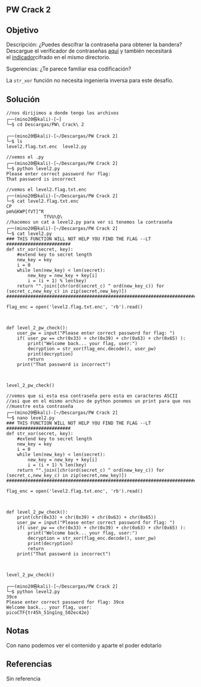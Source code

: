 ## PW Crack 2

## Objetivo 
Descripción:
¿Puedes descifrar la contraseña para obtener la bandera?
Descargue el verificador de contraseñas [aquí](https://artifacts.picoctf.net/c/18/level2.py) y también necesitará el [indicador](https://artifacts.picoctf.net/c/18/level2.flag.txt.enc)cifrado en el mismo directorio.

Sugerencias:
¿Te parece familiar esa codificación?

La `str_xor` función no necesita ingeniería inversa para este desafío.

## Solución 
``` shell
//nos dirijimos a donde tengo los archivos
┌──(mino20㉿kali)-[~]
└─$ cd Descargas/PW\ Crack\ 2
                                                  
┌──(mino20㉿kali)-[~/Descargas/PW Crack 2]
└─$ ls
level2.flag.txt.enc  level2.py
                                                  
//vemos el .py
┌──(mino20㉿kali)-[~/Descargas/PW Crack 2]
└─$ python level2.py 
Please enter correct password for flag: 
That password is incorrect
                                                  
//vemos el level2.flag.txt.enc 
┌──(mino20㉿kali)-[~/Descargas/PW Crack 2]
└─$ cat level2.flag.txt.enc  
CP
pm%GKWP[fVT]^R
              TfVU\Q\                                                  
//hacemos un cat a level2.py para ver si tenemos la contraseña 
┌──(mino20㉿kali)-[~/Descargas/PW Crack 2]
└─$ cat level2.py          
### THIS FUNCTION WILL NOT HELP YOU FIND THE FLAG --LT ########################
def str_xor(secret, key):
    #extend key to secret length
    new_key = key
    i = 0
    while len(new_key) < len(secret):
        new_key = new_key + key[i]
        i = (i + 1) % len(key)        
    return "".join([chr(ord(secret_c) ^ ord(new_key_c)) for (secret_c,new_key_c) in zip(secret,new_key)])
###############################################################################

flag_enc = open('level2.flag.txt.enc', 'rb').read()



def level_2_pw_check():
    user_pw = input("Please enter correct password for flag: ")
    if( user_pw == chr(0x33) + chr(0x39) + chr(0x63) + chr(0x65) ):
        print("Welcome back... your flag, user:")
        decryption = str_xor(flag_enc.decode(), user_pw)
        print(decryption)
        return
    print("That password is incorrect")



level_2_pw_check()
                                                  
//vemos que si esta esa contraseña pero esta en caracteres ASCII
//asi que en el mismo archivo de python ponemos un print para que nos
//muestre esta contraseña
┌──(mino20㉿kali)-[~/Descargas/PW Crack 2]
└─$ nano level2.py 
### THIS FUNCTION WILL NOT HELP YOU FIND THE FLAG --LT ########################
def str_xor(secret, key):
    #extend key to secret length
    new_key = key
    i = 0
    while len(new_key) < len(secret):
        new_key = new_key + key[i]
        i = (i + 1) % len(key)        
    return "".join([chr(ord(secret_c) ^ ord(new_key_c)) for (secret_c,new_key_c) in zip(secret,new_key)])
###############################################################################

flag_enc = open('level2.flag.txt.enc', 'rb').read()



def level_2_pw_check():
    print(chr(0x33) + chr(0x39) + chr(0x63) + chr(0x65))
    user_pw = input("Please enter correct password for flag: ")
    if( user_pw == chr(0x33) + chr(0x39) + chr(0x63) + chr(0x65) ):
        print("Welcome back... your flag, user:")
        decryption = str_xor(flag_enc.decode(), user_pw)
        print(decryption)
        return
    print("That password is incorrect")



level_2_pw_check()
                                                                                  
┌──(mino20㉿kali)-[~/Descargas/PW Crack 2]
└─$ python level2.py       
39ce
Please enter correct password for flag: 39ce
Welcome back... your flag, user:
picoCTF{tr45h_51ng1ng_502ec42e}

```

## Notas
Con nano podemos ver el contenido y aparte el poder edotarlo

## Referencias
Sin referencia